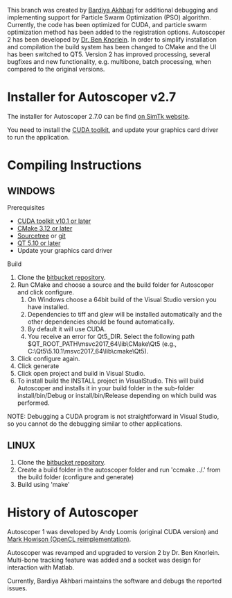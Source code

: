 This branch was created by [Bardiya Akhbari](https://www.researchgate.net/profile/Bardiya_Akhbari) for additional debugging and implementing support for Particle Swarm Optimization (PSO) algorithm. Currently, the code has been optimized for CUDA, and particle swarm optimization method has been added to the registration options. Autoscoper 2 has been developed by [Dr. Ben Knorlein](https://www.ccv.brown.edu/about/staff). In order to simplify installation and compilation the build system has been changed to CMake and the UI has been switched to QT5. Version 2 has improved processing, several bugfixes and new functionality, e.g. multibone, batch processing, when compared to the original versions.


# Installer for Autoscoper v2.7 #
The installer for Autoscoper 2.7.0 can be find [on SimTk website](https://simtk.org/projects/autoscoper).

You need to install the [CUDA toolkit](https://developer.nvidia.com/cuda-downloads?), and update your graphics card driver to run the application.
# Compiling Instructions #

## WINDOWS ##

Prerequisites

- [CUDA toolkit v10.1 or later](https://developer.nvidia.com/cuda-downloads?)
- [CMake 3.12 or later](https://cmake.org/)
- [Sourcetree](https://www.sourcetreeapp.com) or [git](https://git-scm.com/downloads)
- [QT 5.10 or later](https://www.qt.io/download)
- Update your graphics card driver

Build

1. Clone the [bitbucket repository](https://bitbucket.org/xromm/autoscoper-v2/src/BA_Playground/).
2. Run CMake and choose a source and the build folder for Autoscoper and click configure.
	1. On Windows choose a 64bit build of the Visual Studio version you have installed.
	2. Dependencies to tiff and glew will be installed automatically and the other dependencies should be found automatically.
	3. By default it will use CUDA.
	4. You receive an error for Qt5_DIR. Select the following path $QT_ROOT_PATH\msvc2017_64\lib\CMake\Qt5 (e.g., C:\Qt5\5.10.1\msvc2017_64\lib\cmake\Qt5).
3. Click configure again.	
4. Click generate
5. Click open project and build in Visual Studio.
6. To install build the INSTALL project in VisualStudio. This will build Autoscoper and installs it in your build folder in the sub-folder install/bin/Debug or install/bin/Release depending on which build was performed.

NOTE: Debugging a CUDA program is not straightforward in Visual Studio, so you cannot do the debugging similar to other applications.

## LINUX ##

1. Clone the [bitbucket repository](https://bitbucket.org/xromm/autoscoper-v2/src/BA_Playground/).
2. Create a build folder in the autoscoper folder and run 'ccmake ../.' from the build folder (configure and generate) 
3. Build using 'make'


# History of Autoscoper #
Autoscoper 1 was developed by Andy Loomis (original CUDA version) and [Mark Howison (OpenCL reimplementation)](https://bitbucket.org/mhowison/xromm-autoscoper).

Autoscoper was revamped and upgraded to version 2 by Dr. Ben Knorlein. Multi-bone tracking feature was added and a socket was design for interaction with Matlab.

Currently, Bardiya Akhbari maintains the software and debugs the reported issues.